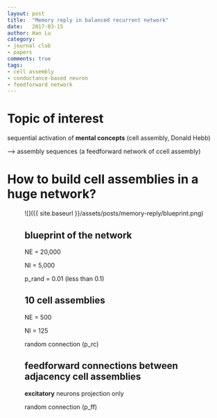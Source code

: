 ```yaml
---
layout: post
title:  "Memory reply in balanced recurrent network"
date:   2017-03-15
author: Han Lu
category:
- journal club
- papers
comments: true
tags:
- cell assembly
- conductance-based neuron
- feedforward network
---
```


# Topic of interest

sequential activation of **mental concepts** (cell assembly, Donald Hebb)

--> assembly sequences (a feedforward network of ccell assembly)

# How to build cell assemblies in a huge network?

<figure markdown="1">
![]({{ site.baseurl }}/assets/posts/memory-reply/blueprint.png)

## blueprint of the network

NE = 20,000

NI = 5,000

p_rand = 0.01 (less than 0.1)

## 10 cell assemblies

NE = 500

NI = 125

random connection (p_rc)

## feedforward connections between adjacency cell assemblies

**excitatory** neurons projection only

random connection (p_ff)
